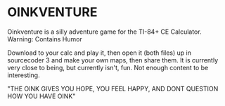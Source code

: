 # OINKVENTURE
Oinkventure is a silly adventure game for the TI-84+ CE Calculator. Warning: Contains Humor

Download to your calc and play it, then open it (both files) up in sourcecoder 3 and make your own maps, then share them.
It is currently very close to being, but currently isn't, fun. Not enough content to be interesting.


"THE OINK GIVES YOU HOPE, YOU FEEL HAPPY, AND DONT QUESTION HOW YOU HAVE OINK"
